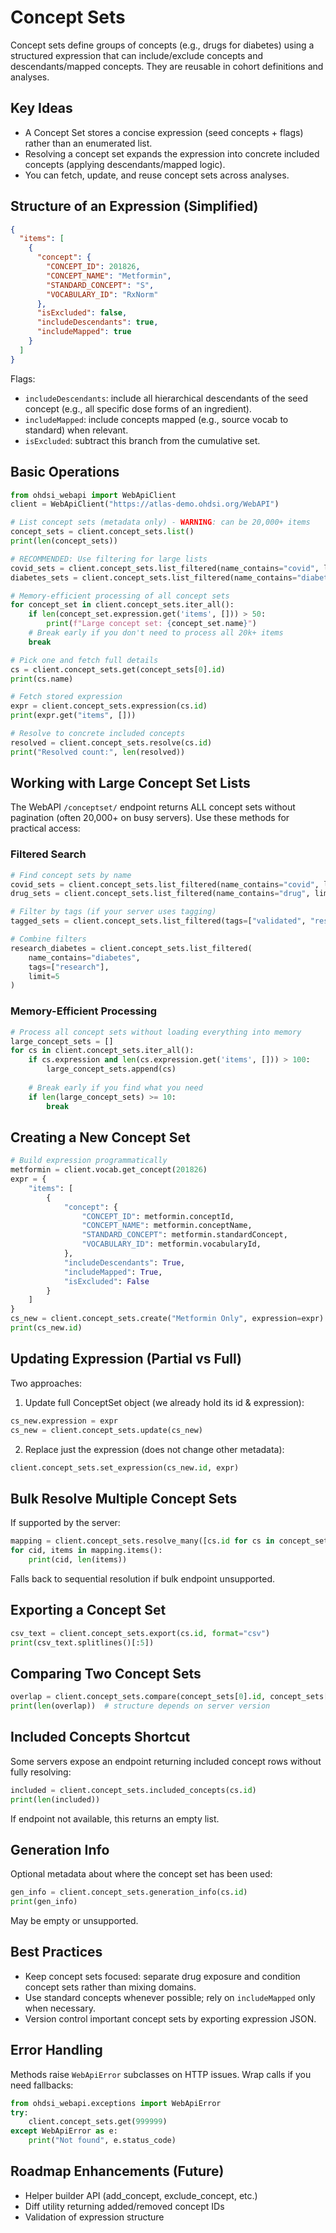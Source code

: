# Concept Sets

Concept sets define groups of concepts (e.g., drugs for diabetes) using a structured expression that can include/exclude concepts and descendants/mapped concepts. They are reusable in cohort definitions and analyses.

## Key Ideas
- A Concept Set stores a concise expression (seed concepts + flags) rather than an enumerated list.
- Resolving a concept set expands the expression into concrete included concepts (applying descendants/mapped logic).
- You can fetch, update, and reuse concept sets across analyses.

## Structure of an Expression (Simplified)
```json
{
  "items": [
    {
      "concept": {
        "CONCEPT_ID": 201826,
        "CONCEPT_NAME": "Metformin",
        "STANDARD_CONCEPT": "S",
        "VOCABULARY_ID": "RxNorm"
      },
      "isExcluded": false,
      "includeDescendants": true,
      "includeMapped": true
    }
  ]
}
```
Flags:
- `includeDescendants`: include all hierarchical descendants of the seed concept (e.g., all specific dose forms of an ingredient).
- `includeMapped`: include concepts mapped (e.g., source vocab to standard) when relevant.
- `isExcluded`: subtract this branch from the cumulative set.

## Basic Operations
```python
from ohdsi_webapi import WebApiClient
client = WebApiClient("https://atlas-demo.ohdsi.org/WebAPI")

# List concept sets (metadata only) - WARNING: can be 20,000+ items
concept_sets = client.concept_sets.list()
print(len(concept_sets))

# RECOMMENDED: Use filtering for large lists
covid_sets = client.concept_sets.list_filtered(name_contains="covid", limit=10)
diabetes_sets = client.concept_sets.list_filtered(name_contains="diabetes", limit=5)

# Memory-efficient processing of all concept sets
for concept_set in client.concept_sets.iter_all():
    if len(concept_set.expression.get('items', [])) > 50:
        print(f"Large concept set: {concept_set.name}")
    # Break early if you don't need to process all 20k+ items
    break

# Pick one and fetch full details
cs = client.concept_sets.get(concept_sets[0].id)
print(cs.name)

# Fetch stored expression
expr = client.concept_sets.expression(cs.id)
print(expr.get("items", []))

# Resolve to concrete included concepts
resolved = client.concept_sets.resolve(cs.id)
print("Resolved count:", len(resolved))
```

## Working with Large Concept Set Lists

The WebAPI `/conceptset/` endpoint returns ALL concept sets without pagination (often 20,000+ on busy servers). Use these methods for practical access:

### Filtered Search
```python
# Find concept sets by name
covid_sets = client.concept_sets.list_filtered(name_contains="covid", limit=10)
drug_sets = client.concept_sets.list_filtered(name_contains="drug", limit=20)

# Filter by tags (if your server uses tagging)
tagged_sets = client.concept_sets.list_filtered(tags=["validated", "research"])

# Combine filters
research_diabetes = client.concept_sets.list_filtered(
    name_contains="diabetes", 
    tags=["research"], 
    limit=5
)
```

### Memory-Efficient Processing
```python
# Process all concept sets without loading everything into memory
large_concept_sets = []
for cs in client.concept_sets.iter_all():
    if cs.expression and len(cs.expression.get('items', [])) > 100:
        large_concept_sets.append(cs)
    
    # Break early if you find what you need
    if len(large_concept_sets) >= 10:
        break
```

## Creating a New Concept Set
```python
# Build expression programmatically
metformin = client.vocab.get_concept(201826)
expr = {
    "items": [
        {
            "concept": {
                "CONCEPT_ID": metformin.conceptId,
                "CONCEPT_NAME": metformin.conceptName,
                "STANDARD_CONCEPT": metformin.standardConcept,
                "VOCABULARY_ID": metformin.vocabularyId,
            },
            "includeDescendants": True,
            "includeMapped": True,
            "isExcluded": False
        }
    ]
}
cs_new = client.concept_sets.create("Metformin Only", expression=expr)
print(cs_new.id)
```

## Updating Expression (Partial vs Full)
Two approaches:
1. Update full ConceptSet object (we already hold its id & expression):
```python
cs_new.expression = expr
cs_new = client.concept_sets.update(cs_new)
```
2. Replace just the expression (does not change other metadata):
```python
client.concept_sets.set_expression(cs_new.id, expr)
```

## Bulk Resolve Multiple Concept Sets
If supported by the server:
```python
mapping = client.concept_sets.resolve_many([cs.id for cs in concept_sets[:3]])
for cid, items in mapping.items():
    print(cid, len(items))
```
Falls back to sequential resolution if bulk endpoint unsupported.

## Exporting a Concept Set
```python
csv_text = client.concept_sets.export(cs.id, format="csv")
print(csv_text.splitlines()[:5])
```

## Comparing Two Concept Sets
```python
overlap = client.concept_sets.compare(concept_sets[0].id, concept_sets[1].id)
print(len(overlap))  # structure depends on server version
```

## Included Concepts Shortcut
Some servers expose an endpoint returning included concept rows without fully resolving:
```python
included = client.concept_sets.included_concepts(cs.id)
print(len(included))
```
If endpoint not available, this returns an empty list.

## Generation Info
Optional metadata about where the concept set has been used:
```python
gen_info = client.concept_sets.generation_info(cs.id)
print(gen_info)
```
May be empty or unsupported.

## Best Practices
- Keep concept sets focused: separate drug exposure and condition concept sets rather than mixing domains.
- Use standard concepts whenever possible; rely on `includeMapped` only when necessary.
- Version control important concept sets by exporting expression JSON.

## Error Handling
Methods raise `WebApiError` subclasses on HTTP issues. Wrap calls if you need fallbacks:
```python
from ohdsi_webapi.exceptions import WebApiError
try:
    client.concept_sets.get(999999)
except WebApiError as e:
    print("Not found", e.status_code)
```

## Roadmap Enhancements (Future)
- Helper builder API (add_concept, exclude_concept, etc.)
- Diff utility returning added/removed concept IDs
- Validation of expression structure
